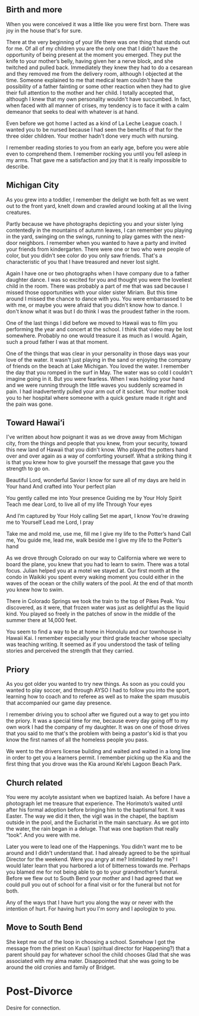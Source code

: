 ## Birth and more
When you were conceived it was a little like you were first born. There was joy in the house that's for sure.

There at the very beginning of your life there was one thing that stands out for me. Of all of my children you are the only one that I didn't have the opportunity of being present at the moment you emerged. They put the knife to your mother’s belly, having given her a nerve block, and she twitched and pulled back. Immediately they knew they had to do a cesarean and they removed me from the delivery room, although I objected at the time. Someone explained to me that medical team couldn't have the possibility of a father fainting or some other reaction when they had to give their full attention to the mother and her child. I totally accepted that, although I knew that my own personality wouldn't have succumbed. In fact, when faced with all manner of crises, my tendency is to face it with a calm demeanor that seeks to deal with whatever is at hand.

Even before we got home I acted as a kind of La Leche League coach. I wanted you to be nursed because I had seen the benefits of that for the three older children. Your mother hadn't done very much with nursing.

I remember reading stories to you from an early age, before you were able even to comprehend them. I remember rocking you until you fell asleep in my arms. That gave me a satisfaction and joy that it is really impossible to describe.
## Michigan City
As you grew into a toddler, I remember the delight we both felt as we went out to the front yard, knelt down and crawled around looking at all the living creatures.

Partly because we have photographs depicting you and your sister lying contentedly in the mountains of autumn leaves, I can remember you playing in the yard, swinging on the swings, running to play games with the next-door neighbors. I remember when you wanted to have a party and invited your friends from kindergarten. There were one or two who were people of color, but you didn't see color do you only saw friends. That's a characteristic of you that I have treasured and never lost sight.

Again I have one or two photographs when I have company due to a father daughter dance. I was so excited for you and thought you were the loveliest child in the room. There was probably a part of me that was sad because I missed those opportunities with your older sister Miriam. But this time around I missed the chance to dance with you. You were embarrassed to be with me, or maybe you were afraid that you didn't know how to dance. I don't know what it was but I do think I was the proudest father in the room.

One of the last things I did before we moved to Hawaii was to film you performing the year and concert at the school. I think that video may be lost somewhere. Probably no one would treasure it as much as I would. Again, such a proud father I was at that moment.

One of the things that was clear in your personality in those days was your love of the water. It wasn't just playing in the sand or enjoying the company of friends on the beach at Lake Michigan. You loved the water. I remember the day that you romped in the surf in May. The water was so cold I couldn't imagine going in it. But you were fearless. When I was holding your hand and we were running through the little waves you suddenly screamed in pain. I had inadvertently pulled your arm out of it socket. Your mother took you to her hospital where someone with a quick gesture made it right and the pain was gone.
## Toward Hawai’i
I've written about how poignant it was as we drove away from Michigan city, from the things and people that you knew, from your security, toward this new land of Hawaii that you didn't know. Who played the potters hand over and over again as a way of comforting yourself. What a striking thing it is that you knew how to give yourself the message that gave you the strength to go on.

Beautiful Lord, wonderful Savior
I know for sure all of my days are held in Your hand
And crafted into Your perfect plan

You gently called me into Your presence
Guiding me by Your Holy Spirit
Teach me dear Lord, to live all of my life
Through Your eyes

And I’m captured by Your Holy calling
Set me apart, I know You’re drawing me to Yourself
Lead me Lord, I pray

Take me and mold me, use me, fill me
I give my life to the Potter’s hand
Call me, You guide me, lead me, walk beside me
I give my life to the Potter’s hand

As we drove through Colorado on our way to California where we were to board the plane, you knew that you had to learn to swim. There was a total focus. Julian helped you at a motel we stayed at. Our first month at the condo in Waikiki you spent every waking moment you could either in the waves of the ocean or the chilly waters of the pool. At the end of that month you knew how to swim.

There in Colorado Springs we took the train to the top of Pikes Peak. You discovered, as it were, that frozen water was just as delightful as the liquid kind. You played so freely in the patches of snow in the middle of the summer there at 14,000 feet.

You seem to find a way to be at home in Honolulu and our townhouse in Hawaii Kai. I remember especially your third grade teacher whose specialty was teaching writing. It seemed as if you understood the task of telling stories and perceived the strength that they carried.
## Priory
As you got older you wanted to try new things. As soon as you could you wanted to play soccer, and through AYSO I had to follow you into the sport, learning how to coach and to referee as well as to make the spam musubis that accompanied our game day presence.

I remember driving you to school after we figured out a way to get you into the priory. It was a special time for me, because every day going off to my own work I had the company of my daughter. It was on one of those drives that you said to me that's the problem with being a pastor's kid is that you know the first names of all the homeless people you pass.

We went to the drivers license building and waited and waited in a long line in order to get you a learners permit. I remember picking up the Kia and the first thing that you drove was the Kia around Ke’ehi Lagoon Beach Park.

## Church related
You were my acolyte assistant when we baptized Isaiah. As before I have a photograph let me treasure that experience. The Horimoto’s waited until after his formal adoption before bringing him to the baptismal font. It was Easter. The way we did it then, the vigil was in the chapel, the baptism outside in the pool, and the Eucharist in the main sanctuary. As we got into the water, the rain began in a deluge. That was one baptism that really “took”. And you were with me.

Later you were to lead one of the Happenings. You didn't want me to be around and I didn't understand that. I had already agreed to be the spiritual Director for the weekend. Were you angry at me? Intimidated by me? I would later learn that you harbored a lot of bitterness towards me. Perhaps you blamed me for not being able to go to your grandmother’s funeral. Before we flew out to South Bend your mother and I had agreed that we could pull you out of school for a final visit or for the funeral but not for both. 

Any of the ways that I have hurt you along the way or never with the intention of hurt. For having hurt you I'm sorry and I apologize to you.

## Move to South Bend
She kept me out of the loop in choosing a school.
Somehow I got the message from the priest on Kaua’i (spiritual director for Happening?) that a parent should pay for whatever school the child chooses
Glad that she was associated with my alma mater. Disappointed that she was going to be around the old cronies and family of Bridget.
# Post-Divorce
Desire for connection.
